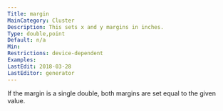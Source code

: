 ```yaml
---
Title: margin
MainCategory: Cluster
Description: This sets x and y margins in inches.
Type: double,point
Default: n/a
Min: 
Restrictions: device-dependent
Examples: 
LastEdit: 2018-03-28
LastEditor: generator
---
```


If the margin is a single double, both margins are set equal to the given value.
